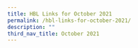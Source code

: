 ```yaml
---
title: HBL Links for October 2021
permalink: /hbl-links-for-october-2021/
description: ""
third_nav_title: October 2021
---
```

